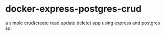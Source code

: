 # docker-express-postgres-crud
a simple crud(create read update delete) app using express and postgres sql
